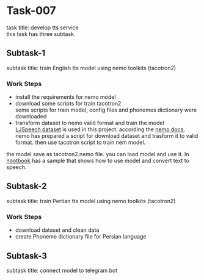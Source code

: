 # Task-007
task title: develop tts service</br>
this task has three subtask.
## Subtask-1
subtask title: train English tts model using nemo toolkits (tacotron2) </br>
### Work Steps
- install the requirements for nemo model
- download some scripts for train tacotron2</br>
some scripts for train model, config files and phonemes dictionary were downloaded
- transform dataset to nemo valid format and train the model</br>
[LJSpeech dataset](https://keithito.com/LJ-Speech-Dataset/) is used in this project. according the [nemo docs](https://docs.nvidia.com/deeplearning/nemo/user-guide/docs/en/stable/tts/datasets.html), nemo has prepared a script for download dataset and trasform it to valid format. then use tacotron script to train nem model.</br>

the model save as tacotron2.nemo file. you can load model and use it. In [nootbook](https://github.com/zolfaShefreie/MCI-Chatbot/blob/main/task-007/English_tacotron_nemo.ipynb) has a sample that shows how to use model and convert text to speech.
## Subtask-2
subtask title: train Pertian tts model using nemo toolkits (tacotron2) </br>
### Work Steps
- download dataset and clean data
- create Phoneme dictionary file for Persian language
## Subtask-3
subtask title: connect model to telegram bot </br>
